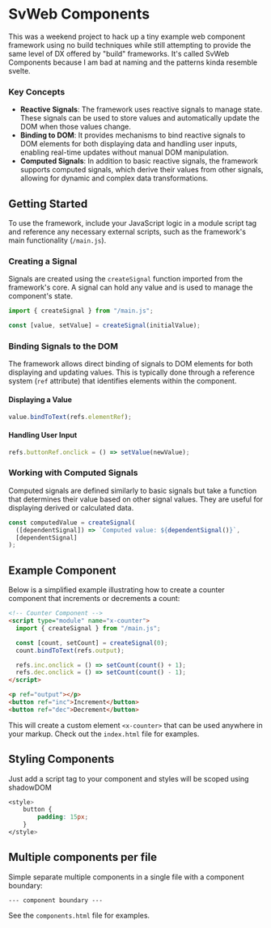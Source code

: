 # SvWeb Components

This was a weekend project to hack up a tiny example web component framework using no build techniques while still attempting to provide the same level of DX offered by "build" frameworks. It's called SvWeb Components because I am bad at naming and the patterns kinda resemble svelte.

### Key Concepts

- **Reactive Signals**: The framework uses reactive signals to manage state. These signals can be used to store values and automatically update the DOM when those values change.
- **Binding to DOM**: It provides mechanisms to bind reactive signals to DOM elements for both displaying data and handling user inputs, enabling real-time updates without manual DOM manipulation.
- **Computed Signals**: In addition to basic reactive signals, the framework supports computed signals, which derive their values from other signals, allowing for dynamic and complex data transformations.

## Getting Started

To use the framework, include your JavaScript logic in a module script tag and reference any necessary external scripts, such as the framework's main functionality (`/main.js`).

### Creating a Signal

Signals are created using the `createSignal` function imported from the framework's core. A signal can hold any value and is used to manage the component's state.

```javascript
import { createSignal } from "/main.js";

const [value, setValue] = createSignal(initialValue);
```

### Binding Signals to the DOM

The framework allows direct binding of signals to DOM elements for both displaying and updating values. This is typically done through a reference system (`ref` attribute) that identifies elements within the component.

#### Displaying a Value

```javascript
value.bindToText(refs.elementRef);
```

#### Handling User Input

```javascript
refs.buttonRef.onclick = () => setValue(newValue);
```

### Working with Computed Signals

Computed signals are defined similarly to basic signals but take a function that determines their value based on other signal values. They are useful for displaying derived or calculated data.

```javascript
const computedValue = createSignal(
  ([dependentSignal]) => `Computed value: ${dependentSignal()}`,
  [dependentSignal]
);
```

## Example Component

Below is a simplified example illustrating how to create a counter component that increments or decrements a count:

```html
<!-- Counter Component -->
<script type="module" name="x-counter">
  import { createSignal } from "/main.js";

  const [count, setCount] = createSignal(0);
  count.bindToText(refs.output);

  refs.inc.onclick = () => setCount(count() + 1);
  refs.dec.onclick = () => setCount(count() - 1);
</script>

<p ref="output"></p>
<button ref="inc">Increment</button>
<button ref="dec">Decrement</button>
```

This will create a custom element `<x-counter>` that can be used anywhere in your markup. Check out the `index.html` file for examples.

## Styling Components

Just add a script tag to your component and styles will be scoped using shadowDOM

```css
<style>
    button {
        padding: 15px;
    }
</style>
```

## Multiple components per file

Simple separate multiple components in a single file with a component boundary:

```
--- component boundary ---
```

See the `components.html` file for examples.
